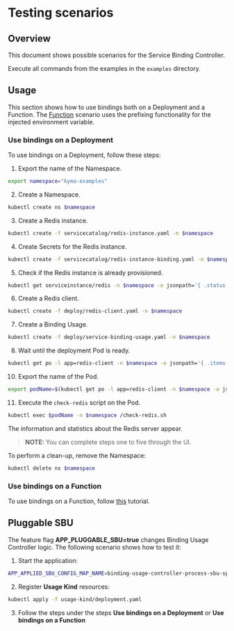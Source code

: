 # Testing scenarios

## Overview

This document shows possible scenarios for the Service Binding Controller.

Execute all commands from the examples in the `examples` directory.

## Usage

This section shows how to use bindings both on a Deployment and a Function.
The [Function](#use-bindings-on-a-function) scenario uses the prefixing functionality for the injected environment variable.  

### Use bindings on a Deployment

To use bindings on a Deployment, follow these steps:

1. Export the name of the Namespace.

```bash
export namespace="kyma-examples"
```

2. Create a Namespace.

```bash
kubectl create ns $namespace
```

3. Create a Redis instance.

```bash
kubectl create -f servicecatalog/redis-instance.yaml -n $namespace
```

4. Create Secrets for the Redis instance.

```bash
kubectl create -f servicecatalog/redis-instance-binding.yaml -n $namespace
```

5. Check if the Redis instance is already provisioned.

```bash
kubectl get serviceinstance/redis -n $namespace -o jsonpath='{ .status.conditions[0].reason }'
```

6. Create a Redis client.

```bash
kubectl create -f deploy/redis-client.yaml -n $namespace
```

7. Create a Binding Usage.

```bash
kubectl create -f deploy/service-binding-usage.yaml -n $namespace
```

8. Wait until the deployment Pod is ready.

```bash
kubectl get po -l app=redis-client -n $namespace -o jsonpath='{ .items[*].status.conditions[?(@.type=="Ready")].status }'
```

10. Export the name of the Pod.

```bash
export podName=$(kubectl get po -l app=redis-client -n $namespace -o jsonpath='{ .items[*].metadata.name }')
```

11. Execute the `check-redis` script on the Pod.

```bash
kubectl exec $podName -n $namespace /check-redis.sh
```

The information and statistics about the Redis server appear.

>**NOTE:** You can complete steps one to five through the UI.

To perform a clean-up, remove the Namespace:

```bash
kubectl delete ns $namespace
```

### Use bindings on a Function

To use bindings on a Function, follow [this](https://kyma-project-old.netlify.app/docs/components/serverless/#tutorials-bind-a-service-instance-to-a-function) tutorial.

## Pluggable SBU

The feature flag **APP_PLUGGABLE_SBU=true** changes Binding Usage Controller logic. The following scenario shows how to test it:

1. Start the application:

```bash
APP_APPLIED_SBU_CONFIG_MAP_NAME=binding-usage-controller-process-sbu-spec APP_LOGGER_LEVEL=debug APP_PLUGGABLE_SBU=true APP_KUBECONFIG_PATH=~/.kube/config go run cmd/controller/main.go
```

2. Register **Usage Kind** resources:

```bash
kubectl apply -f usage-kind/deployment.yaml
```

3. Follow the steps under the steps **Use bindings on a Deployment** or **Use bindings on a Function**
